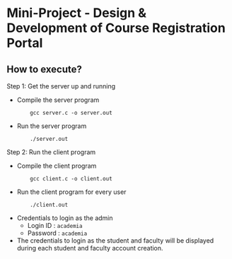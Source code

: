 # Mini-Project - Design & Development of Course Registration Portal

## How to execute?

Step 1: Get the server up and running   
- Compile the server program  
    ```
        gcc server.c -o server.out 
    ```
- Run the server program
    ```
        ./server.out
    ```

Step 2: Run the client program
- Compile the client program
    ```
        gcc client.c -o client.out
    ```
- Run the client program for every user
    ```
        ./client.out
    ```
- Credentials to login as the admin  
    - Login ID : `academia`
    - Password : `academia`
- The credentials to login as the student and faculty will be displayed during each student and faculty account creation.  
